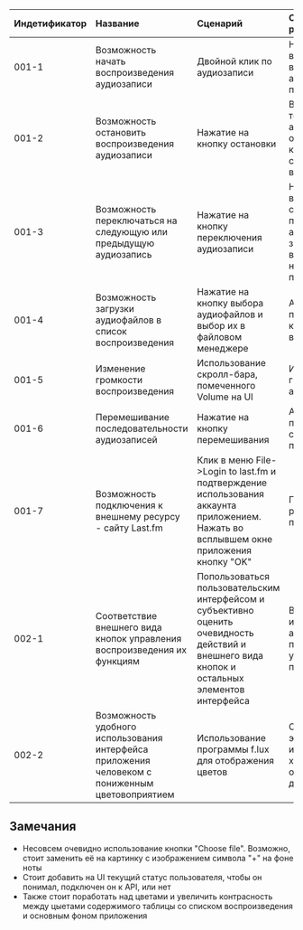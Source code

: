 |Индетификатор|Название|Сценарий|Ожидаемый результат|Фактический результат|Результат|
|:---|:---|:---|:---|:---|:---|
|001-1|Возможность начать воспроизведения аудиозаписи|Двойной клик по аудиозаписи|Началось воспроизведение выбранной аудиозаписи в плейлисте|Началось воспроизведение выбранной аудиозаписи в плейлисте|Тест пройден|
|001-2|Возможность остановить воспроизведения аудиозаписи|Нажатие на кнопку остановки|Воспроизведение текущей аудиозаписи остановилось и кнопка изменила свой внешний вид|Воспроизведение текущей аудиозаписи остановилось, но кнопка не изменила свой внешний вид|Тест не пройден|
|001-3|Возможность переключаться на следующую или предыдущую аудиозапись| Нажатие на кнопку переключения аудиозаписи |Началось воспроизведение следующей, или предыдущей аудиозаписи в зависимости от выбора направления переключения|Началось воспроизведение следующей и предыдущей аудиозаписи в зависимости от выбора направления переключения|Тест пройден|
|001-4|Возможность загрузки аудиофайлов в список воспроизведения|Нажатие на кнопку выбора аудиофайлов и выбор их в файловом менеджере|Аудиозаписи появились на UI и корректно воспроизводятся|Аудиозаписи появились на UI и корректно воспроизводятся|Тест пройден|
|001-5|Изменение громкости воспроизведения|Использование скролл-бара, помеченного Volume на UI|Изменилась громкость аудиозаписи|Изменилась громкость аудиозаписи|Тест пройден|
|001-6|Перемешивание последовательности аудиозаписей|Нажатие на кнопку перемешивания|Аудиозаписи перемешались в случайном порядке|Аудиозаписи перемешались в случайном порядке|Тест пройден|
|001-7|Возможность подключения к внешнему ресурсу - сайту Last.fm|Клик в меню File->Login to last.fm и подтверждение использования аккаунта приложением. Нажать во всплывшем окне приложения кнопку "OK"|Появилось окно с результатом подключения|Никакого окна не появилось|Тест не пройден|
|002-1|Соответствие внешнего вида кнопок управления воспроизведения их функциям|Попользоваться пользовательским интерфейсом и субъективно оценить очевидность действий и внешнего вида кнопок и остальных элементов интерфейса|Внешний вид интерфейса адекватно подходит для удобного пользования|Внешний вид элементов UI интуитивно отображает действия, связанные с их использованием|Тест пройден|
|002-2|Возможность удобного использования интерфейса приложения человеком с пониженным цветовоприятием|Использование программы f.lux для отображения цветов|Основные элементы интерфейса хорошо отличимы друг от друга|Основные элементы интерфейса хорошо отличимы друг от друга|Тест пройден|

## Замечания
* Несовсем очевидно использование кнопки "Choose file". Возможно, стоит заменить её на картинку с изображением символа "+" на фоне ноты
* Стоит добавить на UI текущий статус пользователя, чтобы он понимал, подключен он к API, или нет
* Также стоит поработать над цветами и увеличить контрасность между цыетами содержимого таблицы со списком воспроизведения и основным фоном приложения
